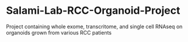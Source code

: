 # Salami-Lab-RCC-Organoid-Project
Project containing whole exome, transcritome, and single cell RNAseq on organoids grown from various RCC patients
